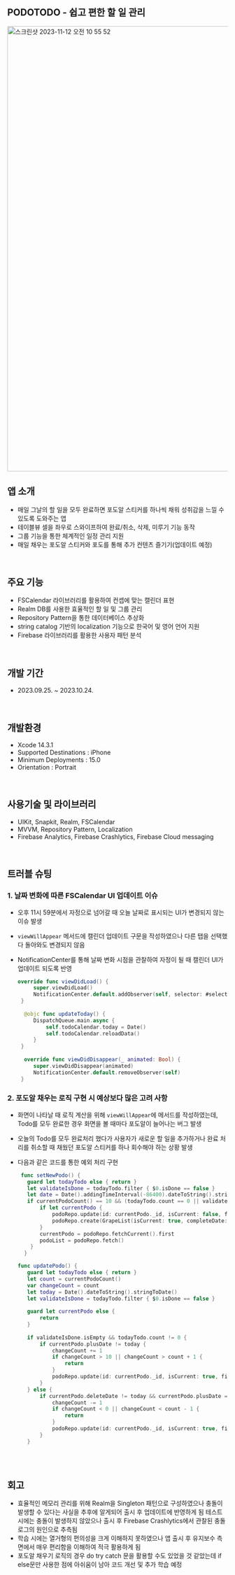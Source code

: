## PODOTODO - 쉽고 편한 할 일 관리
<img width="1018" alt="스크린샷 2023-11-12 오전 10 55 52" src="https://github.com/i-seo725/PodoTodo/assets/140357379/901e9bd8-1d6f-4dd6-bd61-eb324756a777">


## 앱 소개
 * 매일 그날의 할 일을 모두 완료하면 포도알 스티커를 하나씩 채워 성취감을 느낄 수 있도록 도와주는 앱
 * 테이블뷰 셀을 좌우로 스와이프하여 완료/취소, 삭제, 미루기 기능 동작
 * 그룹 기능을 통한 체계적인 일정 관리 지원
 * 매일 채우는 포도알 스티커와 포도를 통해 추가 컨텐츠 즐기기(업데이트 예정)
<br/>


## 주요 기능
 * FSCalendar 라이브러리를 활용하여 컨셉에 맞는 캘린더 표현
 * Realm DB를 사용한 효율적인 할 일 및 그룹 관리
 * Repository Pattern을 통한 데이터베이스 추상화
 * string catalog 기반의 localization 기능으로 한국어 및 영어 언어 지원
 * Firebase 라이브러리를 활용한 사용자 패턴 분석
 <br/>

## 개발 기간
 * 2023.09.25. ~ 2023.10.24.
<br/>


## 개발환경
  * Xcode 14.3.1
  * Supported Destinations : iPhone
  * Minimum Deployments : 15.0
  * Orientation : Portrait
<br/>


## 사용기술 및 라이브러리
 * UIKit, Snapkit, Realm, FSCalendar
 * MVVM, Repository Pattern, Localization
 * Firebase Analytics, Firebase Crashlytics, Firebase Cloud messaging
 <br/>
 
## 트러블 슈팅     
 ### 1. 날짜 변화에 따른 FSCalendar UI 업데이트 이슈
   * 오후 11시 59분에서 자정으로 넘어갈 때 오늘 날짜로 표시되는 UI가 변경되지 않는 이슈 발생
   * `viewWillAppear` 메서드에 캘린더 업데이트 구문을 작성하였으나 다른 탭을 선택했다 돌아와도 변경되지 않음
   * NotificationCenter를 통해 날짜 변화 시점을 관찰하여 자정이 될 때 캘린더 UI가 업데이트 되도록 반영

     ```swift
     override func viewDidLoad() {
          super.viewDidLoad()
          NotificationCenter.default.addObserver(self, selector: #selector(updateToday), name: NSNotification.Name.NSCalendarDayChanged, object: nil)
      }
  
       @objc func updateToday() {
          DispatchQueue.main.async {
              self.todoCalendar.today = Date()
              self.todoCalendar.reloadData()
          }
      }
      
       override func viewDidDisappear(_ animated: Bool) {
          super.viewDidDisappear(animated)
          NotificationCenter.default.removeObserver(self)
      }
     ```
   
 ### 2. 포도알 채우는 로직 구현 시 예상보다 많은 고려 사항
   * 화면이 나타날 때 로직 계산을 위해 `viewWillAppear`에 메서드를 작성하였는데, Todo를 모두 완료한 경우 화면을 볼 때마다 포도알이 늘어나는 버그 발생
   * 오늘의 Todo를 모두 완료처리 했다가 사용자가 새로운 할 일을 추가하거나 완료 처리를 취소할 때 채웠던 포도알 스티커를 하나 회수해야 하는 상황 발생
   * 다음과 같은 코드를 통한 예외 처리 구현

     ```swift
      func setNewPodo() {
        guard let todayTodo else { return }
        let validateIsDone = todayTodo.filter { $0.isDone == false }
        let date = Date().addingTimeInterval(-86400).dateToString().stringToDate()
        if currentPodoCount() == 10 && (todayTodo.count == 0 || validateIsDone.isEmpty) {
            if let currentPodo {
                podoRepo.update(id: currentPodo._id, isCurrent: false, fillCount: 10, completeDate: date, plusDate: date, deleteDate: nil)
                podoRepo.create(GrapeList(isCurrent: true, completeDate: nil, plusDate: nil, deleteDate: nil))
            }
            currentPodo = podoRepo.fetchCurrent().first
            podoList = podoRepo.fetch()
         }
       }

     func updatePodo() {
        guard let todayTodo else { return }
        let count = currentPodoCount()
        var changeCount = count
        let today = Date().dateToString().stringToDate()
        let validateIsDone = todayTodo.filter { $0.isDone == false }
        
        guard let currentPodo else {
            return
        }
        
        if validateIsDone.isEmpty && todayTodo.count != 0 {
            if currentPodo.plusDate != today {
                changeCount += 1
                if changeCount > 10 || changeCount > count + 1 {
                    return
                }
                podoRepo.update(id: currentPodo._id, isCurrent: true, fillCount: changeCount, completeDate: nil, plusDate: today, deleteDate: nil)
            }
        } else {
            if currentPodo.deleteDate != today && currentPodo.plusDate == today {
                changeCount -= 1
                if changeCount < 0 || changeCount < count - 1 {
                    return
                }
                podoRepo.update(id: currentPodo._id, isCurrent: true, fillCount: changeCount, completeDate: nil, plusDate: nil, deleteDate: today)
            }
        }
    
     ```

<br/>

## 회고
 * 효율적인 메모리 관리를 위해 Realm을 Singleton 패턴으로 구성하였으나 충돌이 발생할 수 있다는 사실을 추후에 알게되어 출시 후 업데이트에 반영하게 됨
   테스트 시에는 충돌이 발생하지 않았으나 출시 후 Firebase Crashlytics에서 관찰된 충돌 로그의 원인으로 추측됨
 * 학습 시에는 열거형의 편의성을 크게 이해하지 못하였으나 앱 출시 후 유지보수 측면에서 매우 편리함을 이해하여 적극 활용하게 됨
 * 포도알 채우기 로직의 경우 do try catch 문을 활용할 수도 있었을 것 같았는데 if else문만 사용한 점에 아쉬움이 남아 코드 개선 및 추가 학습 예정
